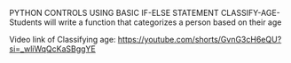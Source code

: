 PYTHON CONTROLS USING BASIC IF-ELSE STATEMENT
CLASSIFY-AGE-
Students will write a function that categorizes a person based on their age 

Video link of Classifying age: https://youtube.com/shorts/GvnG3cH6eQU?si=_wliWqQcKaSBggYE
